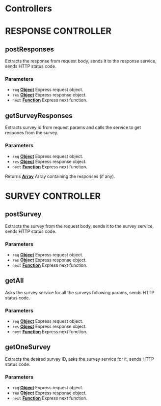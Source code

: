 # Controllers
# RESPONSE CONTROLLER 
<!-- Generated by documentation.js. Update this documentation by updating the source code. -->

## postResponses

Extracts the response from request body, sends it to the response service, sends HTTP status code.

### Parameters

-   `req` **[Object][1]** Express request object.
-   `res` **[Object][1]** Express response object.
-   `next` **[Function][2]** Express next function.

## getSurveyResponses

Extracts survey id from request params and calls the service to get respones from the survey.

### Parameters

-   `req` **[Object][1]** Express request object.
-   `res` **[Object][1]** Express response object.
-   `next` **[Function][2]** Express next function.

Returns **[Array][3]** Array containing the responses (if any).

[1]: https://developer.mozilla.org/docs/Web/JavaScript/Reference/Global_Objects/Object

[2]: https://developer.mozilla.org/docs/Web/JavaScript/Reference/Statements/function

[3]: https://developer.mozilla.org/docs/Web/JavaScript/Reference/Global_Objects/Array


# SURVEY CONTROLLER 
<!-- Generated by documentation.js. Update this documentation by updating the source code. -->

## postSurvey

Extracts the survey from the request body, sends it to the survey service, sends HTTP status code.

### Parameters

-   `req` **[Object][1]** Express request object.
-   `res` **[Object][1]** Express response object.
-   `next` **[Function][2]** Express next function.

## getAll

Asks the survey service for all the surveys following params, sends HTTP status code.

### Parameters

-   `req` **[Object][1]** Express request object.
-   `res` **[Object][1]** Express response object.
-   `next` **[Function][2]** Express next function.

## getOneSurvey

Extracts the desired survey ID, asks the survey service for it, sends HTTP status code.

### Parameters

-   `req` **[Object][1]** Express request object.
-   `res` **[Object][1]** Express response object.
-   `next` **[Function][2]** Express next function.

[1]: https://developer.mozilla.org/docs/Web/JavaScript/Reference/Global_Objects/Object

[2]: https://developer.mozilla.org/docs/Web/JavaScript/Reference/Statements/function

